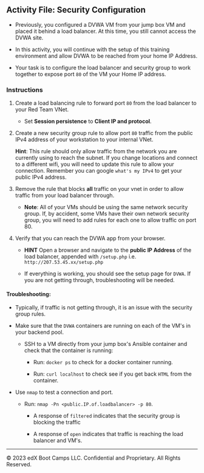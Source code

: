 ## Activity File: Security Configuration

- Previously, you configured a DVWA VM from your jump box VM and placed it behind a load balancer. At this time, you still cannot access the DVWA site.

- In this activity, you will continue with the setup of this training environment and allow DVWA to be reached from your home IP Address.

- Your task is to configure the load balancer and security group to work together to expose port `80` of the VM your Home IP address.

### Instructions

1. Create a load balancing rule to forward port `80` from the load balancer to your Red Team VNet.

    - Set **Session persistence** to **Client IP and protocol**.

2. Create a new security group rule to allow port `80` traffic from the public IPv4 address of your workstation to your internal VNet.

    **Hint**: This rule should only allow traffic from the network you are currently using to reach the subnet. If you change locations and connect to a different wifi, you will need to update this rule to allow your connection. Remember you can google `what's my IPv4` to get your public IPv4 address.

3. Remove the rule that blocks **all** traffic on your vnet in order to allow traffic from your load balancer through.

    - **Note**: All of your VMs should be using the same network security group. If, by accident, some VMs have their own network security group, you will need to add rules for each one to allow traffic on port 80.

4. Verify that you can reach the DVWA app from your browser.

    - **HINT** Open a browser and navigate to the **public IP Address** of the load balancer, appended with `/setup.php` i.e. `http://207.53.45.xx/setup.php`

    - If everything is working, you should see the setup page for `DVWA`. If you are not getting through, troubleshooting will be needed.

#### Troubleshooting:

- Typically, if traffic is not getting through, it is an issue with the security group rules.

- Make sure that the `DVWA` containers are running on each of the VM's in your backend pool.

    - SSH to a VM directly from your jump box's Ansible container and check that the container is running:

        - Run: `docker ps` to check for a docker container running.

        - Run: `curl localhost` to check see if you get back `HTML` from the container.

- Use `nmap` to test a connection and port.

    - Run: `nmap -Pn <public.IP.of.loadbalancer> -p 80`.

        - A response of `filtered` indicates that the security group is blocking the traffic

        - A response of `open` indicates that traffic is reaching the load balancer and VM's.

---

© 2023 edX Boot Camps LLC. Confidential and Proprietary. All Rights Reserved.
